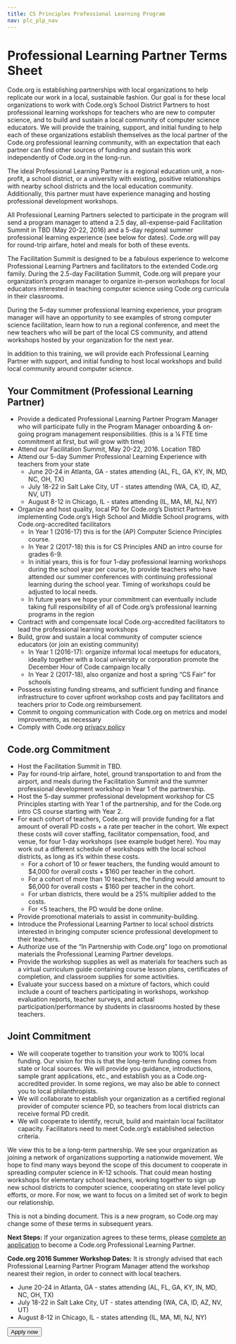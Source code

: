```yaml
---
title: CS Principles Professional Learning Program
nav: plc_plp_nav
---
```

# Professional Learning Partner Terms Sheet #

Code.org is establishing partnerships with local organizations to help replicate our work in a local, sustainable fashion. Our goal is for these local organizations to work with Code.org’s School District Partners to host professional learning workshops for teachers who are new to computer science, and to build and sustain a local community of computer science educators. We will provide the training, support, and initial funding to help each of these organizations establish themselves as the local partner of the Code.org professional learning community, with an expectation that each partner can find other sources of funding and sustain this work independently of Code.org in the long-run.

The ideal Professional Learning Partner is a regional education unit, a non-profit, a school district, or a university with existing, positive relationships with nearby school districts and the local education community. Additionally, this partner must have experience managing and hosting professional development workshops.

All Professional Learning Partners selected to participate in the program will send a program manager to attend a 2.5 day, all-expense-paid Facilitation Summit in TBD (May 20-22, 2016) and a 5-day regional summer professional learning experience (see below for dates). Code.org will pay for round-trip airfare, hotel and meals for both of these events. 

The Facilitation Summit is designed to be a fabulous experience to welcome Professional Learning Partners and facilitators to the extended Code.org family. During the 2.5-day Facilitation Summit, Code.org will prepare your organization’s program manager to organize in-person workshops for local educators interested in teaching computer science using Code.org curricula in their classrooms. 

During the 5-day summer professional learning experience, your program manager will have an opportunity to see examples of strong computer science facilitation, learn how to run a regional conference, and meet the new teachers who will be part of the local CS community, and attend workshops hosted by your organization for the next year.

In addition to this training, we will provide each Professional Learning Partner with support, and initial funding to host local workshops and build local community around computer science. 

## Your Commitment (Professional Learning Partner)

- Provide a dedicated Professional Learning Partner Program Manager who will participate fully in the Program Manager onboarding & on-going program management responsibilities. (this is a ¼ FTE time commitment at first, but will grow with time)
- Attend our Facilitation Summit, May 20-22, 2016. Location TBD
- Attend our 5-day Summer Professional Learning Experience with teachers from your state
	- June 20-24 in Atlanta, GA - states attending (AL, FL, GA, KY, IN, MD, NC, OH, TX)
	- July 18-22 in Salt Lake City, UT - states attending (WA, CA, ID, AZ, NV, UT)
	- August 8-12 in Chicago, IL - states attending (IL, MA, MI, NJ, NY)
- Organize and host quality, local PD for Code.org’s District Partners implementing Code.org’s High School and Middle School programs, with Code.org-accredited facilitators
	- In Year 1 (2016-17) this is for the (AP) Computer Science Principles course. 
	- In Year 2 (2017-18) this is for CS Principles AND an intro course for grades 6-9.
	- In initial years, this is for four 1-day professional learning workshops during the school year per course, to provide teachers who have attended our summer conferences with continuing professional learning during the school year. Timing of workshops could be adjusted to local needs.
	- In future years we hope your commitment can eventually include taking full responsibility of all of Code.org’s professional learning programs in the region
- Contract with and compensate local Code.org-accredited facilitators to lead the professional learning workshops
- Build, grow and sustain a local community of computer science educators (or join an existing community)
	- In Year 1 (2016-17): 
organize informal local meetups for educators, ideally together with a local university or corporation
promote the December Hour of Code campaign locally 
	- In Year 2 (2017-18), also organize and host  a spring “CS Fair” for schools
- Possess existing funding streams, and sufficient funding and finance infrastructure to cover upfront workshop costs and pay facilitators and teachers prior to Code.org reimbursement.
- Commit to ongoing communication with Code.org on metrics and model improvements, as necessary
- Comply with Code.org <a href="/privacy" target=_blank>privacy policy</a>

## Code.org Commitment
- Host the Facilitation Summit in TBD.
- Pay for round-trip airfare, hotel, ground transportation to and from the airport, and meals during the Facilitation Summit and the summer professional development workshop in Year 1 of the partnership.
- Host the 5-day summer professional development workshop for CS Principles starting with Year 1 of the partnership, and for the Code.org intro CS course starting with Year 2.
- For each cohort of teachers, Code.org will provide funding for a flat amount of overall PD costs + a rate per teacher in the cohort. We expect these costs will cover staffing, facilitator compensation, food, and venue, for four 1-day workshops (see example budget here). You may work out a different schedule of workshops with the local school districts, as long as it’s within these costs.
  - For a cohort of 10 or fewer teachers, the funding would amount to $4,000 for overall costs + $160 per teacher in the cohort.
  - For a cohort of more than 10 teachers, the funding would amount to $6,000 for overall costs + $160 per teacher in the cohort.
  - For urban districts, there would be a 25% multiplier added to the costs.
  - For <5 teachers, the PD would be done online.
- Provide promotional materials to assist in community-building.
- Introduce the Professional Learning Partner to local school districts interested in bringing computer science professional development to their teachers.
- Authorize use of the “In Partnership with Code.org” logo on promotional materials the Professional Learning Partner develops.
- Provide the workshop supplies as well as materials for teachers such as a virtual curriculum guide containing course lesson plans, certificates of completion, and classroom supplies for some activities.
- Evaluate your success based on a mixture of factors, which could include a count of teachers participating in workshops, workshop evaluation reports, teacher surveys, and actual participation/performance by students in classrooms hosted by these teachers.

## Joint Commitment
- We will cooperate together to transition your work to 100% local funding. Our vision for this is that the long-term funding comes from state or local sources. We will provide you guidance, introductions, sample grant applications, etc., and establish you as a Code.org-accredited provider. In some regions, we may also be able to connect you to local philanthropists.
- We will collaborate to establish your organization as a certified regional provider of computer science PD, so teachers from local districts can receive formal PD credit.
- We will cooperate to identify, recruit, build and maintain local facilitator capacity. Facilitators need to meet Code.org’s established selection criteria.

We view this to be a long-term partnership. We see your organization as joining a network of organizations supporting a nationwide movement. We hope to find many ways beyond the scope of this document to cooperate in spreading computer science in K-12 schools. That could mean hosting workshops for elementary school teachers, working together to sign up new school districts to computer science, cooperating on state level policy efforts, or more. For now, we want to focus on a limited set of work to begin our relationship. 

This is not a binding document. This is a new program, so Code.org may change some of these terms in subsequent years.

**Next Steps:** If your organization agrees to these terms, please <a href="/educate/plc/plp-application" target=_blank>complete an application</a> to become a Code.org Professional Learning Partner.

**Code.org 2016 Summer Workshop Dates:**
It is strongly advised that each Professional Learning Partner Program Manager attend the workshop nearest their region, in order to connect with local teachers.

- June 20-24 in Atlanta, GA - states attending (AL, FL, GA, KY, IN, MD, NC, OH, TX)
- July 18-22 in Salt Lake City, UT - states attending (WA, CA, ID, AZ, NV, UT)
- August 8-12 in Chicago, IL - states attending (IL, MA, MI, NJ, NY)


[<button>Apply now</button>](/educate/plc/plp-application)
